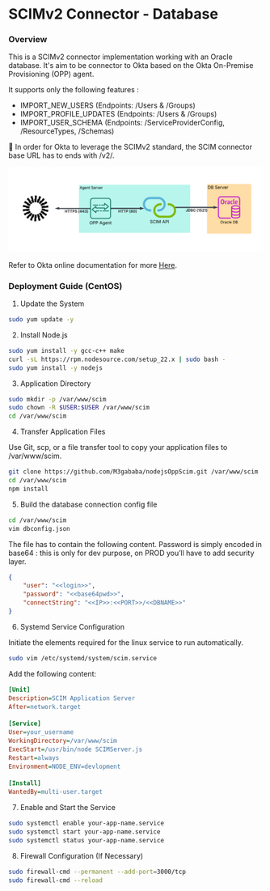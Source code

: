 # SCIMv2 Connector - Database

### Overview

This is a SCIMv2 connector implementation working with an Oracle database. It's aim to be connector to Okta based on the Okta On-Premise Provisioning (OPP) agent.

It supports only the following features : 
 - IMPORT_NEW_USERS (Endpoints: /Users & /Groups)
 - IMPORT_PROFILE_UPDATES (Endpoints: /Users & /Groups)
 - IMPORT_USER_SCHEMA (Endpoints: /ServiceProviderConfig, /ResourceTypes, /Schemas)

:rotating_light: In order for Okta to leverage the SCIMv2 standard, the SCIM connector base URL has to ends with /v2/.

![Architecture](/Okta_SCIMv2_Oracle.png "Architecture")

Refer to Okta online documentation for more [Here](https://help.okta.com/en-us/content/topics/provisioning/opp/opp-create-scim-connectors.htm).

### Deployment Guide (CentOS)

1. Update the System
```bash
sudo yum update -y
```

2. Install Node.js
```bash
sudo yum install -y gcc-c++ make
curl -sL https://rpm.nodesource.com/setup_22.x | sudo bash -
sudo yum install -y nodejs

```

3. Application Directory
```bash
sudo mkdir -p /var/www/scim
sudo chown -R $USER:$USER /var/www/scim
cd /var/www/scim
```

4. Transfer Application Files

Use Git, scp, or a file transfer tool to copy your application files to /var/www/scim.
```bash
git clone https://github.com/M3gababa/nodejsOppScim.git /var/www/scim
cd /var/www/scim
npm install
```

5. Build the database connection config file
```bash
cd /var/www/scim
vim dbconfig.json
```

The file has to contain the following content. Password is simply encoded in base64 : this is only for dev purpose, on PROD you’ll have to add security layer.
```json
{
	"user": "<<login>>",
	"password": "<<base64pwd>>", 
	"connectString": "<<IP>>:<<PORT>>/<<DBNAME>>"
}
```

6. Systemd Service Configuration

Initiate the elements required for the linux service to run automatically.
```bash
sudo vim /etc/systemd/system/scim.service
```

Add the following content:
```ini
[Unit]
Description=SCIM Application Server
After=network.target

[Service]
User=your_username
WorkingDirectory=/var/www/scim
ExecStart=/usr/bin/node SCIMServer.js
Restart=always
Environment=NODE_ENV=devlopment

[Install]
WantedBy=multi-user.target
```

7. Enable and Start the Service
```bash
sudo systemctl enable your-app-name.service
sudo systemctl start your-app-name.service
sudo systemctl status your-app-name.service
```

8. Firewall Configuration (If Necessary)
```bash
sudo firewall-cmd --permanent --add-port=3000/tcp
sudo firewall-cmd --reload
```